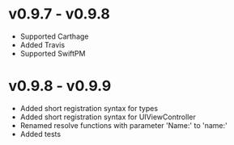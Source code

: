 # v0.9.7 - v0.9.8
* Supported Carthage
* Added Travis
* Supported SwiftPM

# v0.9.8 - v0.9.9
* Added short registration syntax for types
* Added short registration syntax for UIViewController
* Renamed resolve functions with parameter 'Name:' to 'name:'
* Added tests
